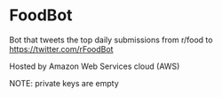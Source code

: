# FoodBot

Bot that tweets the top daily submissions from r/food to https://twitter.com/rFoodBot

Hosted by Amazon Web Services cloud (AWS)

NOTE:
private keys are empty
